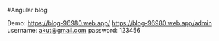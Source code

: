 #Angular blog

Demo: https://blog-96980.web.app/
      https://blog-96980.web.app/admin
      username: akut@gmail.com password: 123456
